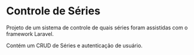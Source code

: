 # Controle de Séries

Projeto de um sistema de controle de quais séries foram assistidas com o framework Laravel.

Contém um CRUD de Séries e autenticação de usuário.
